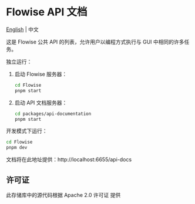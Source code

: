 <!-- markdownlint-disable MD030 -->

# Flowise API 文档

[English](./README.md) | 中文

这是 Flowise 公共 API 的列表，允许用户以编程方式执行与 GUI 中相同的许多任务。

独立运行：

1. 启动 Flowise 服务器：
   ```sh
   cd Flowise
   pnpm start
   ```
2. 启动 API 文档服务器：
   ```sh
   cd packages/api-documentation
   pnpm start
   ```

开发模式下运行：

```sh
cd Flowise
pnpm dev
```

文档将在此地址提供：http://localhost:6655/api-docs

## 许可证

此存储库中的源代码根据 Apache 2.0 许可证 提供
